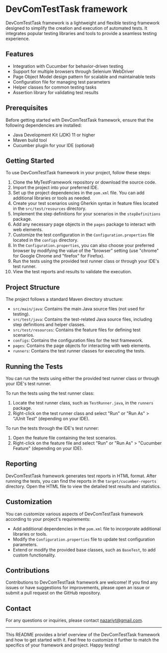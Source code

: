 # DevComTestTask framework

DevComTestTask framework is a lightweight and flexible testing framework designed to simplify the creation and execution of automated tests. It integrates popular testing libraries and tools to provide a seamless testing experience.

## Features

- Integration with Cucumber for behavior-driven testing
- Support for multiple browsers through Selenium WebDriver
- Page Object Model design pattern for scalable and maintainable tests
- Configuration file for managing test parameters
- Helper classes for common testing tasks
- Assertion library for validating test results

## Prerequisites

Before getting started with DevComTestTask framework, ensure that the following dependencies are installed:

- Java Development Kit (JDK) 11 or higher
- Maven build tool
- Cucumber plugin for your IDE (optional)

## Getting Started

To use DevComTestTask framework in your project, follow these steps:

1. Clone the MyTestFramework repository or download the source code.
2. Import the project into your preferred IDE.
3. Set up the project dependencies in the `pom.xml` file. You can add additional libraries or tools as needed.
4. Create your test scenarios using Gherkin syntax in feature files located in the `src/test/resources` directory.
5. Implement the step definitions for your scenarios in the `stepDefinitions` package.
6. Add any necessary page objects in the `pages` package to interact with web elements.
7. Customize the test configuration in the `Configuration.properties` file located in the `configs` directory.
8. In the `Configuration.properties`, you can also choose your preferred browser by modifying the value of the "browser" setting (use "chrome" for Google Chrome and "firefox" for Firefox).
9. Run the tests using the provided test runner class or through your IDE's test runner.
10. View the test reports and results to validate the execution.

## Project Structure

The project follows a standard Maven directory structure:

- `src/main/java`: Contains the main Java source files (not used for testing).
- `src/test/java`: Contains the test-related Java source files, including step definitions and helper classes.
- `src/test/resources`: Contains the feature files for defining test scenarios.
- `configs`: Contains the configuration files for the test framework.
- `pages`: Contains the page objects for interacting with web elements.
- `runners`: Contains the test runner classes for executing the tests.

## Running the Tests

You can run the tests using either the provided test runner class or through your IDE's test runner.

To run the tests using the test runner class:
1. Locate the test runner class, such as `TestRunner.java`, in the `runners` package.
2. Right-click on the test runner class and select "Run" or "Run As" > "JUnit Test" (depending on your IDE).

To run the tests through the IDE's test runner:
1. Open the feature file containing the test scenarios.
2. Right-click on the feature file and select "Run" or "Run As" > "Cucumber Feature" (depending on your IDE).

## Reporting

DevComTestTask framework generates test reports in HTML format. After running the tests, you can find the reports in the `target/cucumber-reports` directory. Open the HTML file to view the detailed test results and statistics.

## Customization

You can customize various aspects of DevComTestTask framework according to your project's requirements:

- Add additional dependencies in the `pom.xml` file to incorporate additional libraries or tools.
- Modify the `Configuration.properties` file to update test configuration parameters.
- Extend or modify the provided base classes, such as `BaseTest`, to add custom functionality.

## Contributions

Contributions to DevComTestTask framework are welcome! If you find any issues or have suggestions for improvements, please open an issue or submit a pull request on the GitHub repository.

## Contact

For any questions or inquiries, please contact [nazariyt@gmail.com](mailto:nazariyt@gmail.com).

---

This README provides a brief overview of the DevComTestTask framework and how to get started with it. Feel free to customize it further to match the specifics of your framework and project. Happy testing!
